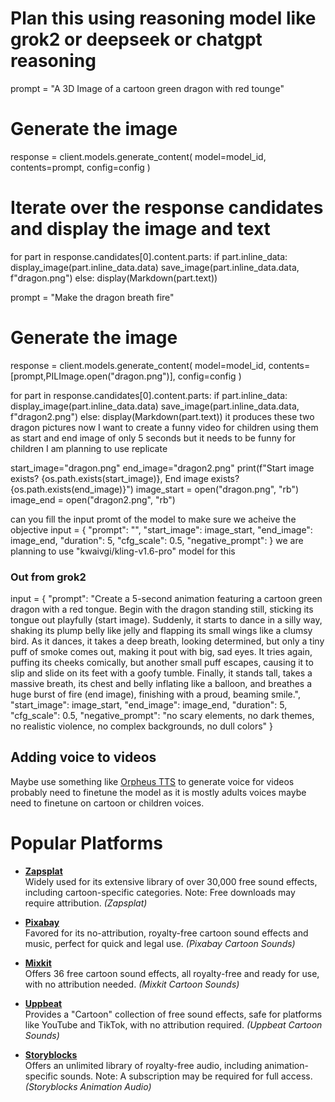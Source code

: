 # Plan this using reasoning model like grok2 or deepseek or chatgpt reasoning

prompt = "A 3D Image of a cartoon green dragon with red tounge"

# Generate the image
response = client.models.generate_content(
    model=model_id,
    contents=prompt,
    config=config
)


# Iterate over the response candidates and display the image and text
for part in response.candidates[0].content.parts:
    if part.inline_data:
        display_image(part.inline_data.data)
        save_image(part.inline_data.data, f"dragon.png")
    else:
        display(Markdown(part.text))


prompt = "Make the dragon breath fire"

# Generate the image
response = client.models.generate_content(
    model=model_id,
    contents=[prompt,PILImage.open("dragon.png")],
    config=config
)

for part in response.candidates[0].content.parts:
    if part.inline_data:
        display_image(part.inline_data.data)
        save_image(part.inline_data.data, f"dragon2.png")
    else:
        display(Markdown(part.text))
it produces these two dragon pictures now I want to create a funny video for children using them as start and end image of only 5 seconds but it needs to be funny for children I am planning to use replicate

start_image="dragon.png"
end_image="dragon2.png"
print(f"Start image exists? {os.path.exists(start_image)}, End image exists? {os.path.exists(end_image)}")
image_start = open("dragon.png", "rb")
image_end = open("dragon2.png", "rb")

can you fill the input promt of the model to make sure we acheive the objective 
input = {
    "prompt": "",
    "start_image": image_start,
    "end_image": image_end,
    "duration": 5,
    "cfg_scale": 0.5,
    "negative_prompt": 
} we are planning to use "kwaivgi/kling-v1.6-pro" model for this 

### Out from grok2 
input = {
    "prompt": "Create a 5-second animation featuring a cartoon green dragon with a red tongue. Begin with the dragon standing still, sticking its tongue out playfully (start image). Suddenly, it starts to dance in a silly way, shaking its plump belly like jelly and flapping its small wings like a clumsy bird. As it dances, it takes a deep breath, looking determined, but only a tiny puff of smoke comes out, making it pout with big, sad eyes. It tries again, puffing its cheeks comically, but another small puff escapes, causing it to slip and slide on its feet with a goofy tumble. Finally, it stands tall, takes a massive breath, its chest and belly inflating like a balloon, and breathes a huge burst of fire (end image), finishing with a proud, beaming smile.",
    "start_image": image_start,
    "end_image": image_end,
    "duration": 5,
    "cfg_scale": 0.5,
    "negative_prompt": "no scary elements, no dark themes, no realistic violence, no complex backgrounds, no dull colors"
}

## Adding voice to videos

Maybe use something like [Orpheus TTS](https://github.com/canopyai/Orpheus-TTS) to generate voice for videos probably need to finetune the model as it is mostly adults voices maybe need to finetune on cartoon or children voices.

# Popular Platforms

- **[Zapsplat](https://www.zapsplat.com/tags/dragon/)**  
  Widely used for its extensive library of over 30,000 free sound effects, including cartoon-specific categories. Note: Free downloads may require attribution. *(Zapsplat)*

- **[Pixabay](https://pixabay.com/sound-effects/search/cartoon/)**  
  Favored for its no-attribution, royalty-free cartoon sound effects and music, perfect for quick and legal use. *(Pixabay Cartoon Sounds)*

- **[Mixkit](https://mixkit.co/free-sound-effects/cartoon/)**  
  Offers 36 free cartoon sound effects, all royalty-free and ready for use, with no attribution needed. *(Mixkit Cartoon Sounds)*

- **[Uppbeat](https://uppbeat.io/sfx/category/cartoon)**  
  Provides a "Cartoon" collection of free sound effects, safe for platforms like YouTube and TikTok, with no attribution required. *(Uppbeat Cartoon Sounds)*

- **[Storyblocks](https://www.storyblocks.com/audio)**  
  Offers an unlimited library of royalty-free audio, including animation-specific sounds. Note: A subscription may be required for full access. *(Storyblocks Animation Audio)*
